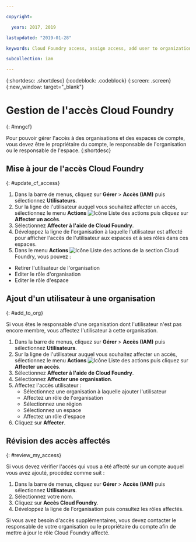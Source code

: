 ```yaml
---

copyright:

  years: 2017, 2019

lastupdated: "2019-01-28"

keywords: Cloud Foundry access, assign access, add user to organization, Cloud Foundry roles

subcollection: iam

---
```


{:shortdesc: .shortdesc}
{:codeblock: .codeblock}
{:screen: .screen}
{:new_window: target="_blank"}

# Gestion de l'accès Cloud Foundry
{: #mngcf}

Pour pouvoir gérer l'accès à des organisations et des espaces de compte, vous devez être le propriétaire du compte, le responsable de l'organisation ou le responsable de l'espace.
{:shortdesc}

## Mise à jour de l'accès Cloud Foundry
{: #update_cf_access}

1. Dans la barre de menus, cliquez sur **Gérer** &gt; **Accès (IAM)** puis sélectionnez **Utilisateurs**.
2. Sur la ligne de l'utilisateur auquel vous souhaitez affecter un accès, sélectionnez le menu **Actions** ![Icône Liste des actions](../icons/action-menu-icon.svg) puis cliquez sur **Affecter un accès**.
3. Sélectionnez **Affecter à l'aide de Cloud Foundry**.
4. Développez la ligne de l'organisation à laquelle l'utilisateur est affecté pour afficher l'accès de l'utilisateur aux espaces et à ses rôles dans ces espaces.
5. Dans le menu **Actions** ![Icône Liste des actions](../icons/action-menu-icon.svg) de la section Cloud Foundry, vous pouvez :

  * Retirer l'utilisateur de l'organisation
  * Editer le rôle d'organisation
  * Editer le rôle d'espace

## Ajout d'un utilisateur à une organisation
{: #add_to_org}

Si vous êtes le responsable d'une organisation dont l'utilisateur n'est pas encore membre, vous affectez l'utilisateur à cette organisation.

1. Dans la barre de menus, cliquez sur **Gérer** &gt; **Accès (IAM)** puis sélectionnez **Utilisateurs**.
2. Sur la ligne de l'utilisateur auquel vous souhaitez affecter un accès, sélectionnez le menu **Actions** ![Icône Liste des actions](../icons/action-menu-icon.svg) puis cliquez sur **Affecter un accès**.
3. Sélectionnez **Affecter à l'aide de Cloud Foundry**.
4. Sélectionnez **Affecter une organisation**.
5. Affectez l'accès utilisateur :
   * Sélectionnez une organisation à laquelle ajouter l'utilisateur
   * Affectez un rôle de l'organisation
   * Sélectionnez une région
   * Sélectionnez un espace
   * Affectez un rôle d'espace
7. Cliquez sur **Affecter**.

## Révision des accès affectés
{: #review_my_access}

Si vous devez vérifier l'accès qui vous a été affecté sur un compte auquel vous avez ajouté, procédez comme suit :

1. Dans la barre de menus, cliquez sur **Gérer** &gt; **Accès (IAM)** puis sélectionnez **Utilisateurs**.
2. Sélectionnez votre nom.
3. Cliquez sur **Accès Cloud Foundry**.
3. Développez la ligne de l'organisation puis consultez les rôles affectés.

Si vous avez besoin d'accès supplémentaires, vous devez contacter le responsable de votre organisation ou le propriétaire du compte afin de mettre à jour le rôle Cloud Foundry affecté.
